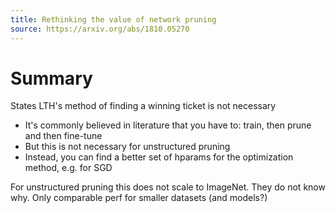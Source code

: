 ```yaml
---
title: Rethinking the value of network pruning
source: https://arxiv.org/abs/1810.05270
---
```


# Summary
States LTH's method of finding a winning ticket is not necessary

- It's commonly believed in literature that you have to: train, then prune and then fine-tune
- But this is not necessary for unstructured pruning
- Instead, you can find a better set of hparams for the optimization method, e.g. for SGD

For unstructured pruning this does not scale to ImageNet. They do not know why. Only comparable perf for smaller datasets (and models?)

